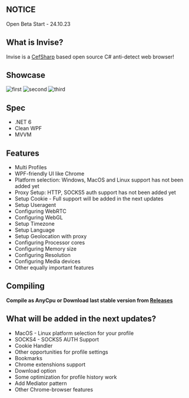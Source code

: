 ## NOTICE
Open Beta Start - 24.10.23 

## What is Invise?

Invise is a [CefSharp](https://github.com/cefsharp/CefSharp/) based open source C# anti-detect web browser!

## Showcase
![first](https://github.com/EugeneSunrise/Invise/assets/56397706/375dd435-1258-49a8-8834-f1cc7faa8d20)
![second](https://github.com/EugeneSunrise/Invise/assets/56397706/83f0a8f9-e5b7-462c-ac6f-2690ab79fe5b)
![third](https://github.com/EugeneSunrise/Invise/assets/56397706/b31830d2-0876-46f4-a7a5-2c9ed7ee7247)

## Spec

- .NET 6
- Clean WPF
- MVVM


## Features

- Multi Profiles
- WPF-friendly UI like Chrome
- Platform selection: Windows, MacOS and Linux support has not been added yet
- Proxy Setup: HTTP, SOCKS5 auth support has not been added yet
- Setup Cookie - Full support will be added in the next updates
- Setup Useragent 
- Configuring WebRTC
- Configuring WebGL
- Setup Timezone
- Setup Language
- Setup Geolocation with proxy
- Configuring Processor cores
- Configuring Memory size
- Configuring Resolution
- Configuring Media devices
- Other equally important features


## Compiling

**Compile as AnyCpu or Download last stable version from [Releases](https://github.com/EugeneSunrise/Invise/releases)**


## What will be added in the next updates?

- MacOS - Linux platform selection for your profile
- SOCKS4 - SOCKS5 AUTH Support
- Cookie Handler
- Other opportunities for profile settings
- Bookmarks
- Chrome extenshions support
- Download option
- Some optimization for profile history work
- Add Mediator pattern
- Other Chrome-browser features
